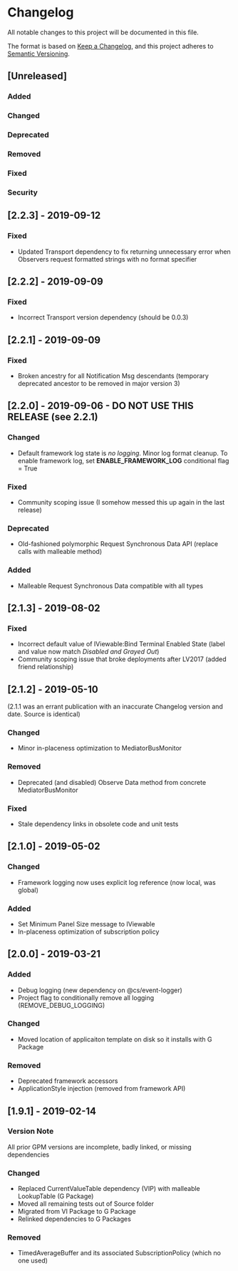 # Changelog
All notable changes to this project will be documented in this file.

The format is based on [Keep a Changelog](https://keepachangelog.com/en/1.0.0/),
and this project adheres to [Semantic Versioning](https://semver.org/spec/v2.0.0.html).

## [Unreleased]
### Added
### Changed
### Deprecated
### Removed
### Fixed
### Security

## [2.2.3] - 2019-09-12
### Fixed
- Updated Transport dependency to fix returning unnecessary error when Observers request formatted strings with no format specifier

## [2.2.2] - 2019-09-09
### Fixed
- Incorrect Transport version dependency (should be 0.0.3)

## [2.2.1] - 2019-09-09
### Fixed
- Broken ancestry for all Notification Msg descendants (temporary deprecated ancestor to be removed in major version 3)

## [2.2.0] - 2019-09-06 - DO NOT USE THIS RELEASE (see 2.2.1)
### Changed
- Default framework log state is *no logging*. Minor log format cleanup. To enable framework log, set **ENABLE_FRAMEWORK_LOG** conditional flag = True
### Fixed
- Community scoping issue (I somehow messed this up again in the last release)
### Deprecated
- Old-fashioned polymorphic Request Synchronous Data API (replace calls with malleable method)
### Added
- Malleable Request Synchronous Data compatible with all types

## [2.1.3] - 2019-08-02
### Fixed
- Incorrect default value of IViewable:Bind Terminal Enabled State (label and value now match *Disabled and Grayed Out*)
- Community scoping issue that broke deployments after LV2017 (added friend relationship)

## [2.1.2] - 2019-05-10
(2.1.1 was an errant publication with an inaccurate Changelog version and date. Source is identical)
### Changed
- Minor in-placeness optimization to MediatorBusMonitor
### Removed
- Deprecated (and disabled) Observe Data method from concrete MediatorBusMonitor
### Fixed
- Stale dependency links in obsolete code and unit tests

## [2.1.0] - 2019-05-02
### Changed
- Framework logging now uses explicit log reference (now local, was global)
### Added
- Set Minimum Panel Size message to IViewable
- In-placeness optimization of subscription policy

## [2.0.0] - 2019-03-21
### Added
- Debug logging (new dependency on @cs/event-logger)
- Project flag to conditionally remove all logging (REMOVE_DEBUG_LOGGING)
### Changed
- Moved location of applicaiton template on disk so it installs with G Package
### Removed
- Deprecated framework accessors
- ApplicationStyle injection (removed from framework API)

## [1.9.1] - 2019-02-14
### Version Note
All prior GPM versions are incomplete, badly linked, or missing dependencies
### Changed
- Replaced CurrentValueTable dependency (VIP) with malleable LookupTable (G Package)
- Moved all remaining tests out of Source folder
- Migrated from VI Package to G Package
- Relinked dependencies to G Packages
### Removed
- TimedAverageBuffer and its associated SubscriptionPolicy (which no one used)